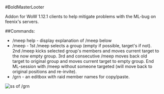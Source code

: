 #BoldMasterLooter

Addon for WoW 1.12.1 clients to help mitigate problems with the ML-bug on feenix's servers.

##Commands:
* /meep help - display explanation of /meep below
* /meep - 1st /meep selects a group (empty if possible, target's if not). 2nd /meep kicks selected group's members and moves current target to the now empty group. 3rd and consecutive /meep moves back old target to original group and moves current target to empty group. End ML-session with /meep without someone targeted (will move back to original positions and re-invite).
* /grn - an editbox with raid member names for copy/paste.

![ss of /grn](http://i.imgur.com/bz35lzo.png)
